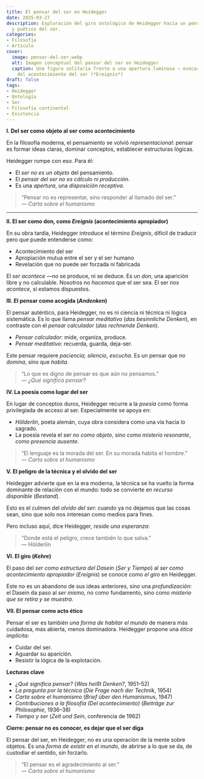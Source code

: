 ```yaml
---
title: El pensar del ser en Heidegger
date: 2025-03-27
description: Exploración del giro ontológico de Heidegger hacia un pensar no metafísico
  y poético del ser.
categories:
- Filosofía
- Artículo
cover:
  image: pensar-del-ser.webp
  alt: Imagen conceptual del pensar del ser en Heidegger
  caption: Una figura solitaria frente a una apertura luminosa — evocación visual
    del acontecimiento del ser (*Ereignis*)
draft: false
tags:
- Heidegger
- Ontología
- Ser
- Filosofía continental
- Existencia
---
```


**I. Del ser como objeto al ser como acontecimiento**

En la filosofía moderna, el pensamiento se volvió *representacional*: pensar es formar ideas claras, dominar conceptos, establecer estructuras lógicas.

Heidegger rompe con eso. Para él:

- El *ser no es un objeto* del pensamiento.
- El *pensar del ser no es cálculo ni producción*.
- Es una *apertura*, una *disposición receptiva*.

> “Pensar no es representar, sino responder al llamado del ser.”  
> — *Carta sobre el humanismo*

---

**II. El ser como don, como *Ereignis* (acontecimiento apropiador)**

En su obra tardía, Heidegger introduce el término *Ereignis*, difícil de traducir pero que puede entenderse como:

- Acontecimiento del ser  
- Apropiación mutua entre el ser y el ser humano  
- Revelación que no puede ser forzada ni fabricada

El *ser acontece* —no se produce, ni se deduce. Es un *don*, una aparición libre y no calculable. Nosotros no *hacemos* que el ser sea. El ser *nos acontece*, si estamos dispuestos.

**III. El pensar como acogida (*Andenken*)**

El pensar auténtico, para Heidegger, no es ni ciencia ni técnica ni lógica sistemática. Es lo que llama *pensar meditativo* (*das besinnliche Denken*), en contraste con el *pensar calculador* (*das rechnende Denken*).

- *Pensar calculador*: mide, organiza, produce.  
- *Pensar meditativo*: recuerda, guarda, deja-ser.

Este pensar requiere *paciencia, silencio, escucha*. Es un pensar que *no domina*, sino que *habita*.

> “Lo que es digno de pensar es que aún no pensamos.”  
> — *¿Qué significa pensar?*

**IV. La poesía como lugar del ser**

En lugar de conceptos duros, Heidegger recurre a la *poesía* como forma privilegiada de acceso al ser. Especialmente se apoya en:

- *Hölderlin*, poeta alemán, cuya obra considera como una vía hacia lo sagrado.  
- La poesía revela el ser *no como objeto*, sino como *misterio resonante*, como *presencia ausente*.

> “El lenguaje es la morada del ser. En su morada habita el hombre.”  
> — *Carta sobre el humanismo*

**V. El peligro de la técnica y el olvido del ser**

Heidegger advierte que en la era moderna, la técnica se ha vuelto la forma dominante de relación con el mundo: todo se convierte en *recurso disponible* (*Bestand*).

Esto es el culmen del *olvido del ser*: cuando ya no dejamos que las cosas sean, sino que solo nos interesan como medios para fines.

Pero incluso aquí, dice Heidegger, *reside una esperanza*:

> “Donde está el peligro, crece también lo que salva.”  
> — Hölderlin

**VI. El giro (*Kehre*)**

El paso del *ser como estructura del Dasein* (*Ser y Tiempo*) al *ser como acontecimiento apropiador* (*Ereignis*) se conoce como *el giro* en Heidegger.

Este no es un abandono de sus ideas anteriores, sino una *profundización*: el Dasein da paso al *ser mismo*, no como fundamento, sino como *misterio que se retira y se muestra*.

**VII. El pensar como acto ético**

Pensar el ser es también *una forma de habitar el mundo* de manera más cuidadosa, más abierta, menos dominadora. Heidegger propone una *ética implícita*:

- Cuidar del ser.  
- Aguardar su aparición.  
- Resistir la lógica de la explotación.

**Lecturas clave**

- *¿Qué significa pensar?* (*Was heißt Denken?*, 1951–52)  
- *La pregunta por la técnica* (*Die Frage nach der Technik*, 1954)  
- *Carta sobre el humanismo* (*Brief über den Humanismus*, 1947)  
- *Contribuciones a la filosofía (Del acontecimiento)* (*Beiträge zur Philosophie*, 1936–38)  
- *Tiempo y ser* (*Zeit und Sein*, conferencia de 1962)

**Cierre: pensar no es conocer, es dejar que el ser diga**

El pensar del ser, en Heidegger, no es una operación de la mente sobre objetos. Es una *forma de existir en el mundo*, de abrirse a lo que se da, de custodiar el sentido, sin forzarlo.

> “El pensar es el agradecimiento al ser.”  
> — *Carta sobre el humanismo*
